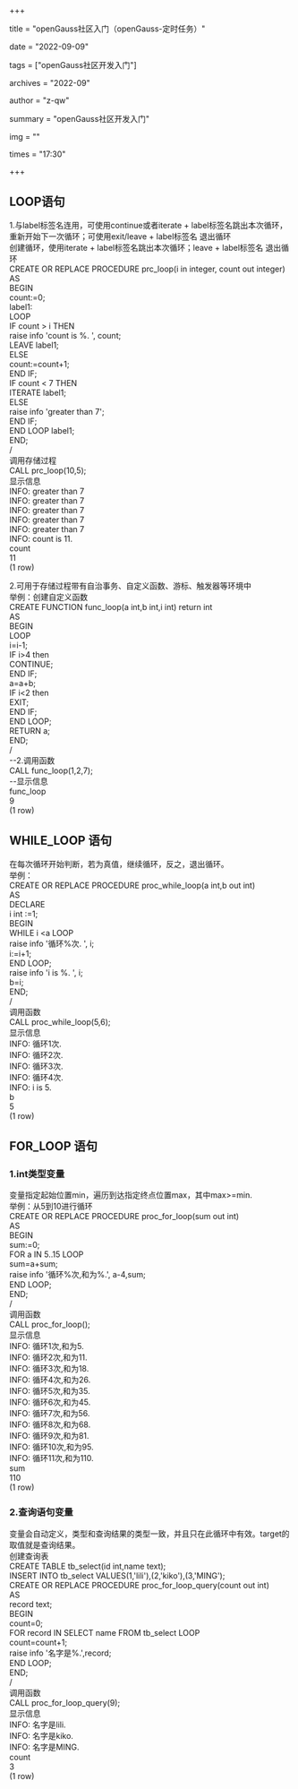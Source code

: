 +++

 title = "openGauss社区入门（openGauss-定时任务）" 

date = "2022-09-09" 

tags = ["openGauss社区开发入门"] 

archives = "2022-09" 

author = "z-qw" 

summary = "openGauss社区开发入门" 

img = "" 

times = "17:30" 

+++
## LOOP语句
1.与label标签名连用，可使用continue或者iterate + label标签名跳出本次循环，重新开始下一次循环；可使用exit/leave + label标签名 退出循环<br />创建循环，使用iterate + label标签名跳出本次循环；leave + label标签名 退出循环<br />CREATE OR REPLACE PROCEDURE prc_loop(i in integer, count out integer)<br />AS <br />BEGIN <br />count:=0; <br />label1:<br />LOOP <br /> IF count > i THEN <br />raise info 'count is %. ', count; <br />LEAVE label1;<br />ELSE<br />count:=count+1; <br />END IF; <br />IF count < 7 THEN <br />ITERATE label1;<br />ELSE<br />raise info 'greater than 7'; <br />END IF; <br />END LOOP label1; <br />END;<br />/<br />调用存储过程<br />CALL prc_loop(10,5);<br />显示信息<br />INFO: greater than 7<br />INFO: greater than 7<br />INFO: greater than 7<br />INFO: greater than 7<br />INFO: greater than 7<br />INFO: count is 11.<br />count<br />11<br />(1 row)

2.可用于存储过程带有自治事务、自定义函数、游标、触发器等环境中<br />举例：创建自定义函数<br />CREATE FUNCTION func_loop(a int,b int,i int) return int<br />AS<br />	BEGIN<br />		LOOP<br />		i=i-1;<br />		IF i>4 then<br />			CONTINUE;<br />		END IF;<br />		a=a+b;<br />		IF i<2 then<br />			EXIT;<br />		END IF;<br />		END LOOP;<br />		RETURN a;<br />	END;<br />/<br />--2.调用函数<br />CALL func_loop(1,2,7); <br />--显示信息<br />func_loop<br />9<br />(1 row)
## WHILE_LOOP 语句
在每次循环开始判断，若为真值，继续循环，反之，退出循环。<br />举例：<br />CREATE OR REPLACE PROCEDURE proc_while_loop(a int,b out int) <br />AS <br />DECLARE <br />i int :=1;  <br />BEGIN<br />WHILE i <a LOOP <br />raise info '循环%次. ', i; <br />i:=i+1; <br />END LOOP; <br />raise info 'i is %. ', i; <br />b=i;<br />END; <br />/<br />调用函数<br />CALL proc_while_loop(5,6);<br />显示信息<br />INFO:  循环1次.<br />INFO:  循环2次.<br />INFO:  循环3次.<br />INFO:  循环4次.<br />INFO:  i is 5.<br />b<br />5<br />(1 row)
## FOR_LOOP 语句
### 1.int类型变量
变量指定起始位置min，遍历到达指定终点位置max，其中max>=min.<br />举例：从5到10进行循环<br />CREATE OR REPLACE PROCEDURE proc_for_loop(sum out int)<br />AS<br />BEGIN<br />sum:=0;<br />FOR a IN 5..15 LOOP<br />sum=a+sum;<br />raise info '循环%次,和为%.', a-4,sum; <br />END LOOP;<br />END;<br />/	<br />调用函数<br />CALL proc_for_loop();<br />显示信息<br />INFO:  循环1次,和为5.<br />INFO:  循环2次,和为11.<br />INFO:  循环3次,和为18.<br />INFO:  循环4次,和为26.<br />INFO:  循环5次,和为35.<br />INFO:  循环6次,和为45.<br />INFO:  循环7次,和为56.<br />INFO:  循环8次,和为68.<br />INFO:  循环9次,和为81.<br />INFO:  循环10次,和为95.<br />INFO:  循环11次,和为110.<br />sum<br />110<br />(1 row)
### 2.查询语句变量
变量会自动定义，类型和查询结果的类型一致，并且只在此循环中有效。target的取值就是查询结果。<br />创建查询表<br />CREATE TABLE tb_select(id int,name text);<br />INSERT INTO tb_select VALUES(1,'lili'),(2,'kiko'),(3,'MING');<br />CREATE OR REPLACE PROCEDURE proc_for_loop_query(count out int)<br />AS <br />record text;<br />BEGIN<br />count=0;<br />FOR record IN SELECT name FROM tb_select LOOP<br />count=count+1;<br />raise info '名字是%.',record; <br />END LOOP; <br />END; <br />/<br />调用函数<br />CALL proc_for_loop_query(9);<br />显示信息<br />INFO:  名字是lili.<br />INFO:  名字是kiko.<br />INFO:  名字是MING.<br />count<br />3<br />(1 row)

